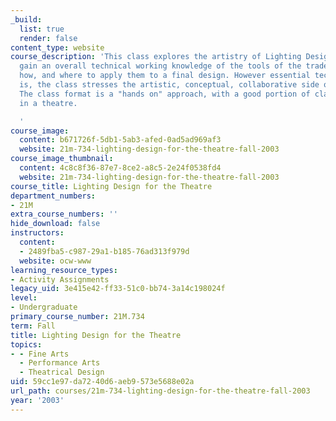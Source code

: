 ```yaml
---
_build:
  list: true
  render: false
content_type: website
course_description: 'This class explores the artistry of Lighting Design. Students
  gain an overall technical working knowledge of the tools of the trade, and learn
  how, and where to apply them to a final design. However essential technical expertise
  is, the class stresses the artistic, conceptual, collaborative side of the craft.
  The class format is a "hands on" approach, with a good portion of class time spent
  in a theatre.

  '
course_image:
  content: b671726f-5db1-5ab3-afed-0ad5ad969af3
  website: 21m-734-lighting-design-for-the-theatre-fall-2003
course_image_thumbnail:
  content: 4c8c8f36-87e7-8ce2-a8c5-2e24f0538fd4
  website: 21m-734-lighting-design-for-the-theatre-fall-2003
course_title: Lighting Design for the Theatre
department_numbers:
- 21M
extra_course_numbers: ''
hide_download: false
instructors:
  content:
  - 2489fba5-c987-29a1-b185-76ad313f979d
  website: ocw-www
learning_resource_types:
- Activity Assignments
legacy_uid: 3e415e42-ff33-51c0-bb74-3a14c198024f
level:
- Undergraduate
primary_course_number: 21M.734
term: Fall
title: Lighting Design for the Theatre
topics:
- - Fine Arts
  - Performance Arts
  - Theatrical Design
uid: 59cc1e97-da72-40d6-aeb9-573e5688e02a
url_path: courses/21m-734-lighting-design-for-the-theatre-fall-2003
year: '2003'
---
```

